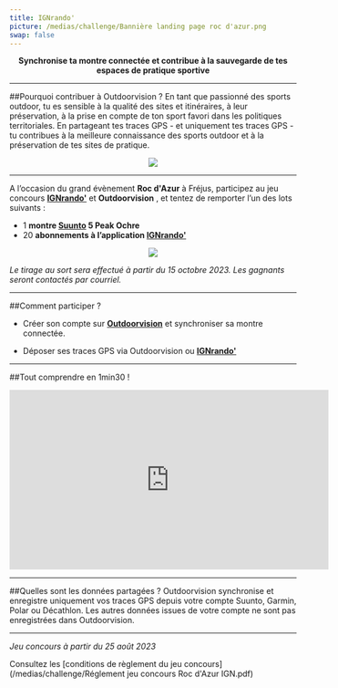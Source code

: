 ```yaml
---
title: IGNrando'
picture: /medias/challenge/Bannière landing page roc d'azur.png
swap: false
---
```


**<p align="center"> Synchronise ta montre connectée et contribue à la sauvegarde de tes espaces de pratique sportive</p>**

---

##Pourquoi contribuer à Outdoorvision ?
En tant que passionné des sports outdoor, tu es sensible à la qualité des sites et itinéraires, à leur préservation, à la prise en compte de ton sport favori dans les politiques territoriales.
En partageant tes traces GPS - et uniquement tes traces GPS - tu contribues à la meilleure connaissance des sports outdoor et à la préservation de tes sites de pratique.


<p align="center">
  <img src="/medias/challenge/bandeau contribue roc d'azur.png">
</p>

<participate></participate>

---
A l’occasion du grand évènement **Roc d'Azur** à Fréjus, 
participez au jeu concours **[IGNrando'](https://ignrando.fr/fr/)** et **Outdoorvision** , et tentez de remporter l’un des lots suivants : 

- 1 **montre [Suunto](https://www.suunto.com/fr-fr/Produits/Montres-de-sport/suunto-5-peak/suunto-5-peak-ochre/) 5 Peak Ochre**
- 20  **abonnements à l’application [IGNrando'](https://ignrando.fr/fr/)**
  
<p align="center">
  <img src="/medias/challenge/Bandeau lots landing page roc d'azur.png">
</p>


*Le tirage au sort sera effectué à partir du 15 octobre 2023. Les gagnants seront contactés par courriel.*

---

##Comment participer ?

- Créer son compte sur **[Outdoorvision](https://staging-auth.outdoorvision.fr/auth/realms/PRNSN/protocol/openid-connect/registrations?client_id=back1-outdoorgeovision-prnsn&response_type=code&redirect_uri=https://staging-back.outdoorvision.fr/auth/done/&scope=openid)** et synchroniser sa montre connectée.

- Déposer ses traces GPS via Outdoorvision ou **[IGNrando'](https://ignrando.fr/fr/)**
  
<participate></participate>

---
##Tout comprendre en 1min30 !
<p align="center">
<iframe width="560" height="315" src="https://www.youtube.com/embed/Sua7VDlhBs4" title="YouTube video player" frameborder="0" allow="accelerometer; autoplay; clipboard-write; encrypted-media; gyroscope; picture-in-picture" allowfullscreen></iframe>
</p>


---

##Quelles sont les données partagées ?
Outdoorvision synchronise et enregistre uniquement vos traces GPS depuis votre compte Suunto, Garmin, Polar ou Décathlon. Les autres données issues de votre compte ne sont pas enregistrées dans Outdoorvision.

---

*Jeu concours à partir du 25 août 2023* 
<p></p>

Consultez les [conditions de règlement du jeu concours](/medias/challenge/Réglement jeu concours Roc d'Azur IGN.pdf)
<p></p>
